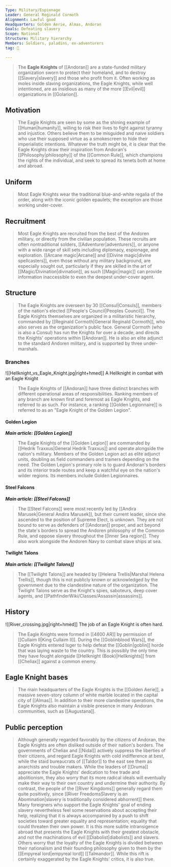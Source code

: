 ```yaml
---
Type: Military/Espionage
Leader: General Reginald Cormoth
Alignment: Lawful good
Headquarters: Golden Aerie, Almas, Andoran
Goals: Defeating slavery
Scope: National
Structure: Military hierarchy
Members: Soldiers, paladins, ex-adventurers
tag: 👥

---
```


> The **Eagle Knights** of [[Andoran]] are a state-funded military organization sworn to protect their homeland, and to destroy [[Slavery|slavery]] and those who profit from it. Often working as moles inside slaving organizations, the Eagle Knights, while well intentioned, are as insidious as many of the more [[Evil|evil]] organizations in [[Golarion]].



## Motivation

> The Eagle Knights are seen by some as the shining example of [[Human|humanity]], willing to risk their lives to fight against tyranny and injustice. Others believe them to be misguided and naive soldiers who use their supposed virtue as a smokescreen to hide their imperialistic intentions. Whatever the truth might be, it is clear that the Eagle Knights draw their inspiration from Andoran's [[Philosophy|philosophy]] of the [[Common Rule]], which champions the rights of the individual, and seek to spread its tenets both at home and abroad.


## Uniform

> Most Eagle Knights wear the traditional blue-and-white regalia of the order, along with the iconic golden epaulets; the exception are those working under-cover.


## Recruitment

> Most Eagle Knights are recruited from the best of the Andoren military, or directly from the civilian population. These recruits are often nontraditional solders, [[Adventurer|adventurers]], or anyone with a wide range of skill sets including diplomacy, espionage, and exploration. [[Arcane magic|Arcane]] and [[Divine magic|divine spellcasters]], even those without any military background, are especially sought out, particularly if they are skilled in the art of [[Magic/Divination|divination]], as such [[Magic|magic]] can provide information inaccessible to even the deepest under-cover agent.


## Structure

> The Eagle Knights are overseen by 30 [[Consul|Consuls]], members of the nation's elected [[People's Council|Peoples Council]]. The Eagle Knights themselves are organized in a militaristic hierarchy, commanded by [[Reginald Cormoth|General Reginald Cormoth]], who also serves as the organization's public face. General Cormoth (who is also a Consul) has run the Knights for over a decade, and directs the Knights' operations within [[Andoran]]. He is also an elite adjunct to the standard Andoren military, and is supported by three under-marshals.


### Branches

![[Hellknight_vs_Eagle_Knight.jpg|right+hmed]] 
 A Hellknight in combat with an Eagle Knight
> The Eagle Knights of [[Andoran]] have three distinct branches with different operational areas of responsibilities. Ranking members of any branch are known first and foremost as Eagle Knights, and referred to as such. For instance, a ranking [[Golden Legionnaire]] is referred to as an "Eagle Knight of the Golden Legion".


#### Golden Legion

***Main article: [[Golden Legion]]***
> The Eagle Knights of the [[Golden Legion]] are commanded by [[Hedrik Traxxus|General Hedrik Traxxus]] and operate alongside the nation's military. Members of the Golden Legion act as elite adjunct units, doubling as field commanders and trainers depending on the need. The Golden Legion's primary role is to guard Andoran's borders and its interior trade routes and keep a watchful eye on the nation's wilder regions. Its members include Golden Legionnaires.


#### Steel Falcons

***Main article: [[Steel Falcons]]***
> The [[Steel Falcons]] were most recently led by [[Andira Marusek|General Andira Marusek]], but their current leader, since she ascended to the position of Supreme Elect, is unknown. They are not bound to serve as defenders of [[Andoran]] proper, and act beyond the state's borders to spread the Andoren philosophy of the Common Rule, and oppose slavery throughout the [[Inner Sea region]]. They also work alongside the Andoren Navy to combat slave ships at sea.


#### Twilight Talons

***Main article: [[Twilight Talons]]***
> The [[Twilight Talons]] are headed by [[Helena Trellis|Marshal Helena Trellis]], though this is not publicly known or acknowledged by the government due to the clandestine nature of the organization. The Twilight Talons serve as the Knight's spies, saboteurs, deep cover agents, and [[PathfinderWiki/Classes/Assassin|assassins]].


## History

![[River_crossing.jpg|right+hmed]] 
 The job of an Eagle Knight is often hard.
> The Eagle Knights were formed in [[4600 AR]] by permission of [[Cullaim II|King Cullaim II]]. During the [[Goblinblood Wars]], the Eagle Knights entered Isger to help defeat the [[Goblin|goblin]] horde that was laying waste to the country. This is possibly the only time they have fought alongside [[Hellknight (Book)|Hellknights]] from [[Cheliax]] against a common enemy.


## Eagle Knight bases

> The main headquarters of the Eagle Knights is the [[Golden Aerie]], a massive seven-story column of white marble located in the capital city of [[Almas]]. In addition to their more clandestine operations, the Eagle Knights also maintain a visible presence in many Andoran communities, such as [[Augustana]].


## Public perception

> Although generally regarded favorably by the citizens of Andoran, the Eagle Knights are often disliked outside of their nation's borders. The governments of Cheliax and [[Nidal]] actively suppress the liberties of their citizens, and regard Eagle Knights with cold indifference at best, while the staid bureaucrats of [[Taldor]] to the east see them as anarchists and trouble makers. While the leaders of [[Druma]] appreciate the Eagle Knights' dedication to free trade and abolitionism, they also worry that its more radical ideals will eventually make their way to their own country and undermine their authority. By contrast, the people of the [[River Kingdoms]] generally regard them quite positively, since [[River FreedomsSlavery is an Abomination|slavery is traditionally considered abhorrent]] there.
> Many foreigners who support the Eagle Knights' goal of ending slavery nevertheless feel some reservations about accepting their help, realizing that it is always accompanied by a push to shift societies toward greater equality and representation; equality that could threaten their own power. It is this more subtle intransigence abroad that presents the Eagle Knights with their greatest obstacle, and not the machinations of evil [[Diabolist|diabolists]] and slavers. Others worry that the loyalty of the Eagle Knights is divided between their nationalism and their founding philosophy given to them by the [[Empyreal lord|empyreal lord]] [[Talmandor]]. While this rift is certainly exaggerated by the Eagle Knights' critics, it is also true.








